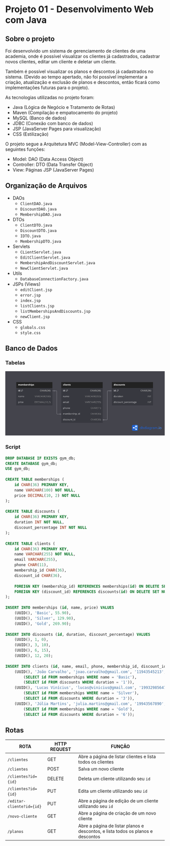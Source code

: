 # Projeto 01 - Desenvolvimento Web com Java

## Sobre o projeto

Foi desenvolvido um sistema de gerenciamento de clientes de uma academia, onde
é possível visualizar os clientes já cadastrados, cadastrar novos clientes,
editar um cliente e deletar um cliente.

Também é possível visualizar os planos e descontos já cadastrados no sistema.
(Devido ao tempo apertado, não foi possível implementar a criação, atualização
e exclusão de planos e descontos, então ficará como implementações futuras
para o projeto).

As tecnologias utilizadas no projeto foram:
- Java (Lógica de Negócio e Tratamento de Rotas)
- Maven (Compilação e empatocamento do projeto)
- MySQL (Banco de dados)
- JDBC (Conexão com banco de dados)
- JSP (JavaServer Pages para visualização)
- CSS (Estilização)

O projeto segue a Arquitetura MVC (Model-View-Controller) com as seguintes funções:
- Model: DAO (Data Access Object)
- Controller: DTO (Data Transfer Object)
- View: Páginas JSP (JavaServer Pages)
 
## Organização de Arquivos

- DAOs
  - `ClientDAO.java`
  - `DiscountDAO.java`
  - `MembershipDAO.java`
- DTOs
  - `ClientDTO.java`
  - `DiscountDTO.java`
  - `IDTO.java`
  - `MembershipDTO.java`
- Servlets
  - `CLientServlet.java`
  - `EditClientServlet.java`
  - `MembershipAndDiscountServlet.java`
  - `NewClientServlet.java`
- Utils
  - `DatabaseConnectionFactory.java`
- JSPs (Views)
  - `editClient.jsp`
  - `error.jsp`
  - `index.jsp`
  - `listClients.jsp`
  - `listMembershipsAndDiscounts.jsp`
  - `newClient.jsp`
- CSS
  - `globals.css`
  - `style.css`

## Banco de Dados

### Tabelas
![esquema database gym_db](./src/main/webapp/assets/gym_db.png)

### Script

```sql
DROP DATABASE IF EXISTS gym_db;
CREATE DATABASE gym_db;
USE gym_db;

CREATE TABLE memberships (
    id CHAR(36) PRIMARY KEY,
    name VARCHAR(100) NOT NULL,
    price DECIMAL(10, 2) NOT NULL
);

CREATE TABLE discounts (
    id CHAR(36) PRIMARY KEY,
    duration INT NOT NULL,
    discount_percentage INT NOT NULL
);

CREATE TABLE clients (
    id CHAR(36) PRIMARY KEY,
    name VARCHAR(255) NOT NULL,
    email VARCHAR(255),
    phone CHAR(11),
    membership_id CHAR(36),
    discount_id CHAR(36),

    FOREIGN KEY (membership_id) REFERENCES memberships(id) ON DELETE SET NULL,
    FOREIGN KEY (discount_id) REFERENCES discounts(id) ON DELETE SET NULL
);

INSERT INTO memberships (id, name, price) VALUES
    (UUID(), 'Basic', 55.90),
    (UUID(), 'Silver', 129.90),
    (UUID(), 'Gold', 269.90);

INSERT INTO discounts (id, duration, discount_percentage) VALUES
    (UUID(), 1, 0),
    (UUID(), 3, 10),
    (UUID(), 6, 15),
    (UUID(), 12, 20);

INSERT INTO clients (id, name, email, phone, membership_id, discount_id) VALUES
    (UUID(), 'João Carvalho', 'joao.carvalho@gmail.com', '11943545213',
        (SELECT id FROM memberships WHERE name = 'Basic'),
        (SELECT id FROM discounts WHERE duration = '1')),
    (UUID(), 'Lucas Vinícius', 'lucas@vinicius@gmail.com', '19932985647',
        (SELECT id FROM memberships WHERE name = 'Silver'),
        (SELECT id FROM discounts WHERE duration = '3')),
    (UUID(), 'Júlia Martins', 'julia.martins@gmail.com', '19943567890',
        (SELECT id FROM memberships WHERE name = 'Gold'),
        (SELECT id FROM discounts WHERE duration = '6'));

```

## Rotas
 
ROTA                      | HTTP REQUEST | FUNÇÃO
------------------------- | -------------| -------------------------------------
`/clientes`               | GET          | Abre a página de listar clientes e lista todos os clientes
`/clientes`               | POST         | Salva um novo cliente
`/clientes?id={id}`       | DELETE       | Deleta um cliente utilizando seu `id`
`/clientes?id={id}`       | PUT          | Edita um cliente utilizando seu `id`
`/editar-cliente?id={id}` | PUT          | Abre a página de edição de um cliente utilizando seu `id`
`/novo-cliente`           | GET          | Abre a página de criação de um novo cliente
`/planos`                 | GET          | Abre a página de listar planos e descontos, e lista todos os planos e descontos
